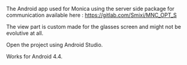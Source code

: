 The Android app used for Monica using the server side package for communication available here : https://gitlab.com/Smixi/MNC_OPT_S

The view part is custom made for the glasses screen and might not be evolutive at all.

Open the project using Android Studio.

Works for Android 4.4.